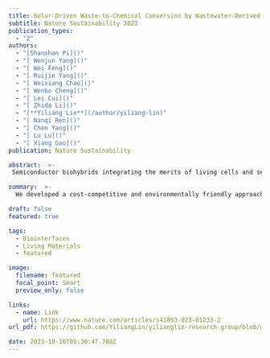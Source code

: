 ```yaml
---
title: Solar-Driven Waste-to-Chemical Conversion by Wastewater-Derived Semiconductor Biohybrids
subtitle: Nature Sustainability 2023
publication_types:
  - "2"
authors:
  - "[Shanshan Pi]()"
  - "[ Wenjun Yang]()"
  - "[ Wei Feng]()"
  - "[ Ruijie Yang]()"
  - "[ Weixiang Chao]()"
  - "[ Wenbo Cheng]()"
  - "[ Lei Cui]()"
  - "[ Zhida Li]()"
  - "[**Yiliang Lin**](/author/yiliang-lin)"
  - "[ Nanqi Ren]()"
  - "[ Chen Yang]()"
  - "[ Lu Lu]()"
  - "[ Xiang Gao]()"
publication: Nature Sustainability

abstract:  >-
 Semiconductor biohybrids integrating the merits of living cells and semiconductor materials have the potential to shift the current energy-intensive chemical production system to a more sustainable one by offering efficient solar-to-chemical conversion. However, cost-competitive and environmentally friendly scaling-up approaches are still urgently needed. To tackle this challenge, we propose a strategy that co-utilizes pollutants in wastewater to produce semiconductor biohybrids in-situ for scalable solar-to-chemical conversion. Specifically, we introduce an aerobic sulfate reduction pathway into Vibrio natriegens to enable the direct utilization of heavy metal ions (that is, Cd2+), sulfate and organics in wastewater to biosynthesize functional semiconductor nanoparticles in living V. natriegens to assemble semiconductor biohybrids. Meanwhile, a designated biosynthetic pathway is introduced into the biohybrids to enable the production of 2,3-butanediol, a valuable bulk chemical with wide applications, from organics in wastewater. Using the obtained biohybrids, the production of 2,3-butanediol reaches 13.09 g l−1 in a 5-l illuminated fermenter using wastewater as the feedstock, revealing its scalability. Life-cycle assessment shows that this specific biohybrid route has substantial sustainability gain compared with conventional 2,3-butanediol production routes. This work can bring solar-driven biomanufacturing and waste-to-wealth conversion one step forward and pave the way to cleaner production and circular economy.

summary:  >-
  We developed a cost-competitive and environmentally friendly approach that is promising for sustainable and scalable production of semiconductor biohybrids towards solar-driven chemical production utilizing multiple pollutants in wastewater. Compared with fossil-fuels refining and sugar-based bacterial fermentation, the wastewater-derived biohybrid system shows lower carbon emission and production cost. We believe wastewater-based hybrid fermentation will provide an alternative for both sustainable biomanufacturing and environmental remediation.

draft: false
featured: true

tags:
  - Biointerfaces
  - Living Materials
  - featured

image:
  filename: featured
  focal_point: Smart
  preview_only: false

links:
  - name: Link
    url: https://www.nature.com/articles/s41893-023-01233-2
url_pdf: https://github.com/YiliangLin/yilianglin-research-group/blob/main/assets/media/Pi%20et%20al.%20-%202023%20-%20Solar-driven%20waste-to-chemical%20conversion%20by%20waste.pdf?raw=true

date: 2023-10-16T05:30:47.788Z
---
```

